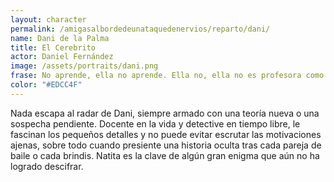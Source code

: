 ```yaml
---
layout: character
permalink: /amigasalbordedeunataquedenervios/reparto/dani/
name: Dani de la Palma 
title: El Cerebrito
actor: Daniel Fernández 
image: /assets/portraits/dani.png
frase: No aprende, ella no aprende. Ella no, ella no es profesora como otras.
color: "#EDCC4F"
---
```

Nada escapa al radar de Dani, siempre armado con una teoría nueva o una sospecha pendiente. Docente en la vida y detective en tiempo libre, le fascinan los pequeños detalles y no puede evitar escrutar las motivaciones ajenas, sobre todo cuando presiente una historia oculta tras cada pareja de baile o cada brindis. Natita es la clave de algún gran enigma que aún no ha logrado descifrar.